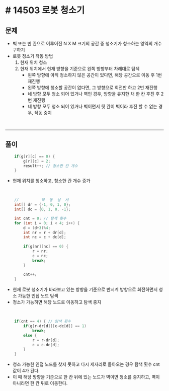# # 14503 로봇 청소기
## 문제
- 벽 또는 빈 칸으로 이루어진 N X M 크기의 공간 중 청소기가 청소하는 영역의 개수 구하기
- 로봇 청소기 작동 방법
	1. 현재 위치 청소
	2. 현재 위치에서 현재 방향을 기준으로 왼쪽 방향부터 차례대로 탐색
		* 왼쪽 방향에 아직 청소하지 않은 공간이 있다면, 해당 공간으로 이동 후 1번 재진행
		* 왼쪽 방향에 청소할 공간이 없다면, 그 방향으로 회전만 하고 2번 재진행
		* 네 방향 모두 청소 되어 있거나 벽인 경우, 방향을 유지한 채 한 칸 후진 후 2번 재진행
		* 네 방향 모두 청소 되어 있거나 벽이면서 뒷 칸이 벽이라 후진 할 수 없는 경우, 작동 중지

&nbsp;

---
## 풀이
```java
	if(g[r][c] == 0) {
		g[r][c] = 2;
		result++; // 청소한 칸 개수
	}
```
- 현재 위치를 청소하고, 청소한 칸 개수 증가

&nbsp;

```java
	// 			북  동  남  서
	int[] dr = {-1, 0, 1, 0};
	int[] dc = {0, 1, 0, -1};

	int cnt = 0; // 탐색 횟수
	for (int i = 0; i < 4; i++) {
		d = (d+3)%4;
		int nr = r + dr[d];
		int nc = c + dc[d];
		
		if(g[nr][nc] == 0) {
			r = nr;
			c = nc;
			break;
		}
		
		cnt++;
	}	
```
- 현재 로봇 청소기가 바라보고 있는 방향을 기준으로 반시계 방향으로 회전하면서 청소 가능한 인접 노드 탐색
- 청소가 가능하면 해당 노드로 이동하고 탐색 중지

&nbsp;

```java
	if(cnt == 4) { // 탐색 횟수
		if(g[r-dr[d]][c-dc[d]] == 1)
			break;
		else {
			r = r-dr[d];
			c = c-dc[d];
		}
	}
```
- 청소 가능한 인접 노드를 찾지 못하고 다시 제자리로 돌아오는 경우 탐색 횟수 cnt 값이 4가 된다. 
- 이 때 해당 방향을 기준으로 한 칸 뒤에 있는 노드가 벽이면 청소를 중지하고, 벽이 아니라면 한 칸 뒤로 이동한다.